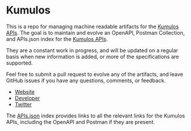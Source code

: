 # KumulosThis is a repo for managing machine readable artifacts for the [Kumulos APIs](http://www.kumulos.com/). The goal is to maintain and evolve an OpenAPI, Postman Collection, and APIs.json index for the [Kumulos APIs](http://www.kumulos.com/).They are a constant work in progress, and will be updated on a regular basis when new information is added, or more of the specifications are supported.Feel free to submit a pull request to evolve any of the artifacts, and leave GitHub issues if you have any questions, comments, or feedback.- [Website](http://www.kumulos.com/)- [Developer](http://www.kumulos.com/)- [Twitter](https://twitter.com/kumulosdev)The [APIs.json](https://github.com/api-evangelist/kumulos/blob/master/apis.json) index provides links to all the relevant links for the Kumulos APIs, including the OpenAPI and Postman if they are present.